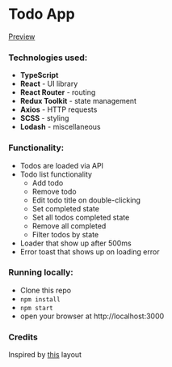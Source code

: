 # Todo App

[Preview](https://mira1zu.github.io/todo-app/)

### Technologies used:

- **TypeScript**
- **React** - UI library
- **React Router** - routing
- **Redux Toolkit** - state management
- **Axios** - HTTP requests
- **SCSS** - styling
- **Lodash** - miscellaneous

### Functionality:

- Todos are loaded via API
- Todo list functionality
  - Add todo
  - Remove todo
  - Edit todo title on double-clicking
  - Set completed state
  - Set all todos completed state
  - Remove all completed
  - Filter todos by state
- Loader that show up after 500ms
- Error toast that shows up on loading error

### Running locally:

- Clone this repo
- `npm install`
- `npm start`
- open your browser at http://localhost:3000

### Credits

Inspired by [this](https://todomvc.com/examples/vanillajs/) layout
